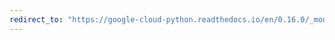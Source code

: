 ```yaml
---
redirect_to: "https://google-cloud-python.readthedocs.io/en/0.16.0/_modules/gcloud/bigtable/happybase/pool.html"
---
```

